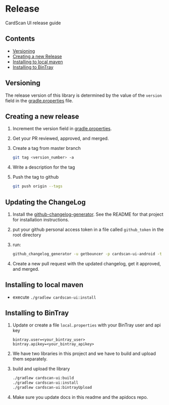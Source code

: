 # Release

CardScan UI release guide

## Contents

* [Versioning](#versioning)
* [Creating a new Release](#creating-a-new-release)
* [Installing to local maven](#installing-to-local-maven)
* [Installing to BinTray](#installing-to-bintray)

## Versioning

The release version of this library is determined by the value of the `version` field in the [gradle.properties](../gradle.properties) file.

## Creating a new release

1. Increment the version field in [gradle.properties](../gradle.properties).

1. Get your PR reviewed, approved, and merged.

1. Create a tag from master branch
    ```bash
    git tag <version_number> -a
    ```

1. Write a description for the tag

1. Push the tag to github
    ```bash
    git push origin --tags
    ```

## Updating the ChangeLog

1. Install the [github-changelog-generator](https://github.com/github-changelog-generator/github-changelog-generator). See the README for that project for installation instructions.

1. put your github personal access token in a file called `github_token` in the root directory

1. run:
    ```bash
    github_changelog_generator -u getbouncer -p cardscan-ui-android -t `cat github_token`
    ```

1. Create a new pull request with the updated changelog, get it approved, and merged.

## Installing to local maven

* execute `./gradlew cardscan-ui:install`

## Installing to BinTray

1. Update or create a file `local.properties` with your BinTray user and api key
    ```properties
    bintray.user=<your_bintray_user>
    bintray.apikey=<your_bintray_apikey>
    ```

1. We have two libraries in this project and we have to build and upload them separately.

1. build and upload the library
    ```bash
    ./gradlew cardscan-ui:build
    ./gradlew cardscan-ui:install
    ./gradlew cardscan-ui:bintrayUpload
    ```

1. Make sure you update docs in this readme and the apidocs repo.
